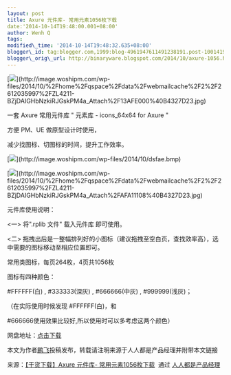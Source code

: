 ```yaml
--- 
layout: post 
title: Axure 元件库- 常用元素1056枚下载 
date:'2014-10-14T19:48:00.001+08:00' 
author: Wenh Q
tags:
modified\_time: '2014-10-14T19:48:32.635+08:00' 
blogger\_id: tag:blogger.com,1999:blog-4961947611491238191.post-1001419613835381365
blogger\_orig\_url: http://binaryware.blogspot.com/2014/10/axure-1056.html
---
```

[![](https://images-blogger-opensocial.googleusercontent.com/gadgets/proxy?url=http%3A%2F%2Fimage.woshipm.com%2Fwp-files%2F2014%2F10%2F%252Fhome%252Fqspace%252Fdata%252Fwebmailcache%252F2%252F2612035997%252FZL4211-BZjDAIGHbNzkiRJGskPM4a_Attach%252F13AFE000%2540B4327D23.jpg&container=blogger&gadget=a&rewriteMime=image%2F*)](http://image.woshipm.com/wp-files/2014/10/%2Fhome%2Fqspace%2Fdata%2Fwebmailcache%2F2%2F2612035997%2FZL4211-BZjDAIGHbNzkiRJGskPM4a_Attach%2F13AFE000%40B4327D23.jpg)



一套 Axure 常用元件库 " 元素库 - icons\_64x64 for Axure "



方便 PM、UE 做原型设计时使用，



减少找图标、切图标的时间，提升工作效率。



[![](https://images-blogger-opensocial.googleusercontent.com/gadgets/proxy?url=http%3A%2F%2Fimage.woshipm.com%2Fwp-files%2F2014%2F10%2Fdsfae.bmp&container=blogger&gadget=a&rewriteMime=image%2F*)](http://image.woshipm.com/wp-files/2014/10/dsfae.bmp)



[![](https://images-blogger-opensocial.googleusercontent.com/gadgets/proxy?url=http%3A%2F%2Fimage.woshipm.com%2Fwp-files%2F2014%2F10%2F%252Fhome%252Fqspace%252Fdata%252Fwebmailcache%252F2%252F2612035997%252FZL4211-BZjDAIGHbNzkiRJGskPM4a_Attach%252FAFA11108%2540B4327D23.jpg&container=blogger&gadget=a&rewriteMime=image%2F*)](http://image.woshipm.com/wp-files/2014/10/%2Fhome%2Fqspace%2Fdata%2Fwebmailcache%2F2%2F2612035997%2FZL4211-BZjDAIGHbNzkiRJGskPM4a_Attach%2FAFA11108%40B4327D23.jpg)



元件库使用说明：



&lt;一&gt; 将".rplib 文件" 载入元件库 即可使用。



&lt;二&gt;
拖拽出后是一整幅排列好的小图标（建议拖拽至空白页，查找效率高），选中需要的图标移动至相应位置即可。



常用类图标，每页264枚，4页共1056枚



图标有四种颜色：




#FFFFFF(白) , 
#333333(深灰) , 
#666666(中灰) , 
#999999(浅灰)；



（在实际使用时候发现 
#FFFFFF(白)，和

#666666使用效果比较好,所以使用时可以多考虑这两个颜色）



网盘地址：[点击下载](http://vdisk.weibo.com/s/aoFZDu6DkjW7Z)



本文为作者[鹏飞](http://ainature.lofter.com/post/1a242d_28af30f)投稿发布，转载请注明来源于人人都是产品经理并附带本文链接
<div>




</div>

<div>

来源：[【干货下载】Axure 元件库-
常用元素1056枚下载](http://www.woshipm.com/pd/111131.html)  通过 [人人都是产品经理](http://www.woshipm.com/)

</div>
